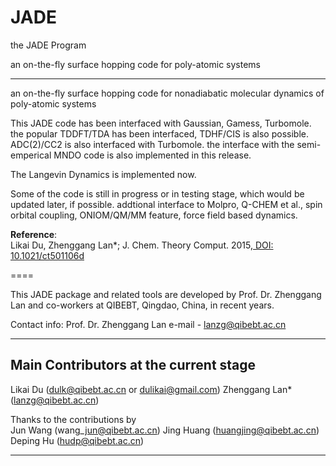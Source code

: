 JADE
====
the JADE Program

an on-the-fly surface hopping code for poly-atomic systems 

<hr>

an on-the-fly surface hopping code for nonadiabatic molecular dynamics of poly-atomic systems

This JADE code has been interfaced with Gaussian, Gamess, Turbomole.
the popular TDDFT/TDA has been interfaced, TDHF/CIS is also possible.
ADC(2)/CC2 is also interfaced with Turbomole.
the interface with the semi-emperical MNDO code is also implemented in this release.

The Langevin Dynamics is implemented now.


Some of the code is still in progress or in testing stage, which would be updated later, if possible.
addtional interface to Molpro, Q-CHEM et al., spin orbital coupling, ONIOM/QM/MM feature, force field based dynamics.

<strong>Reference</strong>:
<br>
Likai Du, Zhenggang Lan\*; J. Chem. Theory Comput. 2015,<a href=http://pubs.acs.org/doi/abs/10.1021/ct501106d target=blank> DOI: 10.1021/ct501106d </a>
<br>

====

This JADE package and related tools are developed
by Prof. Dr. Zhenggang Lan and co-workers at QIBEBT, Qingdao, China, in recent years.

Contact info:
Prof. Dr. Zhenggang Lan
e-mail - lanzg@qibebt.ac.cn

---- 



Main Contributors at the current stage
--------------------------------
Likai Du (dulk@qibebt.ac.cn or dulikai@gmail.com)
Zhenggang Lan\* (lanzg@qibebt.ac.cn)


Thanks to the contributions by <br>
Jun Wang (wang\_jun@qibebt.ac.cn)
Jing Huang (huangjing@qibebt.ac.cn)
Deping Hu (hudp@qibebt.ac.cn)

--------------------------------


